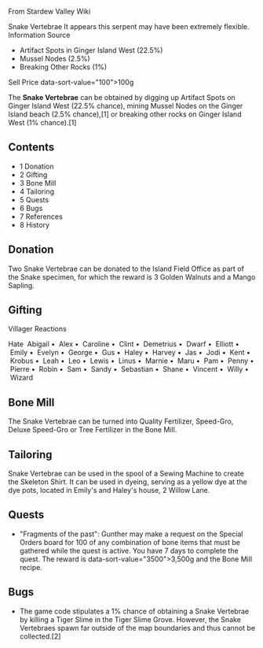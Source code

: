 From Stardew Valley Wiki

Snake Vertebrae It appears this serpent may have been extremely flexible. Information Source

- Artifact Spots in Ginger Island West (22.5%)
- Mussel Nodes (2.5%)
- Breaking Other Rocks (1%)

Sell Price data-sort-value="100"&gt;100g

The **Snake Vertebrae** can be obtained by digging up Artifact Spots on Ginger Island West (22.5% chance), mining Mussel Nodes on the Ginger Island beach (2.5% chance),\[1] or breaking other rocks on Ginger Island West (1% chance).\[1]

## Contents

- 1 Donation
- 2 Gifting
- 3 Bone Mill
- 4 Tailoring
- 5 Quests
- 6 Bugs
- 7 References
- 8 History

## Donation

Two Snake Vertebrae can be donated to the Island Field Office as part of the Snake specimen, for which the reward is 3 Golden Walnuts and a Mango Sapling.

## Gifting

Villager Reactions

Hate  Abigail •  Alex •  Caroline •  Clint •  Demetrius •  Dwarf •  Elliott •  Emily •  Evelyn •  George •  Gus •  Haley •  Harvey •  Jas •  Jodi •  Kent •  Krobus •  Leah •  Leo •  Lewis •  Linus •  Marnie •  Maru •  Pam •  Penny •  Pierre •  Robin •  Sam •  Sandy •  Sebastian •  Shane •  Vincent •  Willy •  Wizard

## Bone Mill

The Snake Vertebrae can be turned into Quality Fertilizer, Speed-Gro, Deluxe Speed-Gro or Tree Fertilizer in the Bone Mill.

## Tailoring

Snake Vertebrae can be used in the spool of a Sewing Machine to create the Skeleton Shirt. It can be used in dyeing, serving as a yellow dye at the dye pots, located in Emily's and Haley's house, 2 Willow Lane.

## Quests

- "Fragments of the past": Gunther may make a request on the Special Orders board for 100 of any combination of bone items that must be gathered while the quest is active. You have 7 days to complete the quest. The reward is data-sort-value="3500"&gt;3,500g and the Bone Mill recipe.

## Bugs

- The game code stipulates a 1% chance of obtaining a Snake Vertebrae by killing a Tiger Slime in the Tiger Slime Grove. However, the Snake Vertebraes spawn far outside of the map boundaries and thus cannot be collected.\[2]